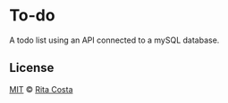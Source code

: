 # To-do

A todo list using an API connected to a mySQL database.

## License

[MIT](LICENSE.md) © [Rita Costa](https://github.com/ritaCosta93)
